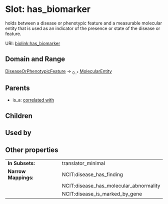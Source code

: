 
# Slot: has_biomarker


holds between a disease or phenotypic feature and a measurable molecular entity that is used as an indicator of the presence or state of the disease or feature.

URI: [biolink:has_biomarker](https://w3id.org/biolink/vocab/has_biomarker)


## Domain and Range

[DiseaseOrPhenotypicFeature](DiseaseOrPhenotypicFeature.md) ->  <sub>0..*</sub> [MolecularEntity](MolecularEntity.md)

## Parents

 *  is_a: [correlated with](correlated_with.md)

## Children


## Used by


## Other properties

|  |  |  |
| --- | --- | --- |
| **In Subsets:** | | translator_minimal |
| **Narrow Mappings:** | | NCIT:disease_has_finding |
|  | | NCIT:disease_has_molecular_abnormality |
|  | | NCIT:disease_is_marked_by_gene |

